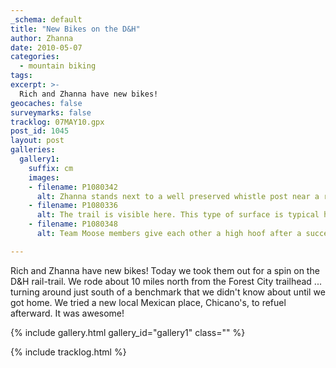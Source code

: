 ```yaml
---
_schema: default
title: "New Bikes on the D&H"
author: Zhanna
date: 2010-05-07
categories:
  - mountain biking
tags:
excerpt: >- 
  Rich and Zhanna have new bikes!
geocaches: false
surveymarks: false
tracklog: 07MAY10.gpx
post_id: 1045
layout: post     
galleries:
  gallery1:
    suffix: cm
    images:
    - filename: P1080342
      alt: Zhanna stands next to a well preserved whistle post near a road crossing.
    - filename: P1080336
      alt: The trail is visible here. This type of surface is typical here for the first eight miles or so.
    - filename: P1080348
      alt: Team Moose members give each other a high hoof after a successful ride on their new bikes!            

---
```


Rich and Zhanna have new bikes! Today we took them out for a spin on the D&H rail-trail.  We rode about 10 miles north from the Forest City trailhead ... turning around just south of a benchmark that we didn't know about until we got home. We tried a new local Mexican place, Chicano's, to refuel afterward. It was awesome!

{% include gallery.html gallery_id="gallery1" class="" %}

{% include tracklog.html %}